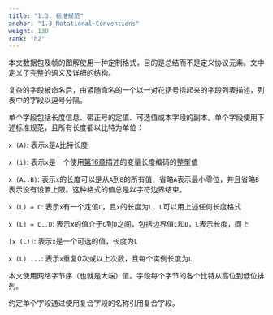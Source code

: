 ```yaml
---
title: "1.3. 标准规范"
anchor: "1.3_Notational-Conventions"
weight: 130
rank: "h2"
---
```


本文数据包及帧的图解使用一种定制格式，目的是总结而不是定义协议元素。文中定义了完整的语义及详细的结构。

复杂的字段被命名后，由紧随命名的一个以一对花括号括起来的字段列表描述，列表中的字段以逗号分隔。

单个字段包括长度信息、带正号的定值、可选值或本字段的副本。单个字段使用下述标准规范，且所有长度都以比特为单位：

`x (A)`: 表示`x`是`A`比特长度

`x (i)`: 表示`x`是一个使用[第16章]()描述的变量长度编码的整型值

`x (A..B)`: 表示`x`的长度可以是从`A`到`B`的所有值，省略`A`表示最小零位，并且省略`B`表示没有设置上限。这种格式的值总是以字符边界结束。

`x (L) = C`: 表示`x`有一个定值`C`，且`x`的长度为`L`，`L`可以用上述任何长度格式

`x (L) = C..D`: 表示x的值介于`C`到`D`之间，包括边界值`C`和`D`，`L`表示长度，同上

`[x (L)]`: 表示`x`是一个可选的值，长度为`L`

`x (L) ...`: 表示`x`重复0次或以上次数，且每个实例长度为`L`

本文使用网络字节序（也就是大端）值。字段每个字节的各个比特从高位到低位排列。

约定单个字段通过使用复合字段的名称引用复合字段。

